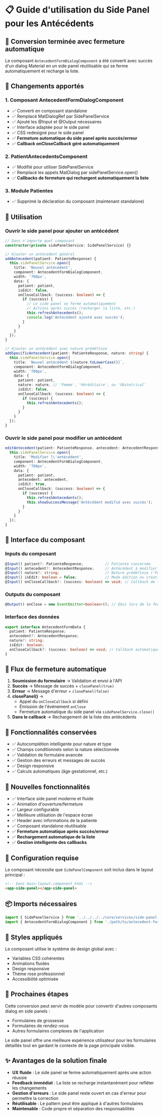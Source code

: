 # 📋 Guide d'utilisation du Side Panel pour les Antécédents

## 🎯 Conversion terminée avec fermeture automatique

Le composant `AntecedentFormDialogComponent` a été converti avec succès d'un dialog Material en un side panel réutilisable qui se ferme automatiquement et recharge la liste.

## 🔄 Changements apportés

### 1. Composant AntecedentFormDialogComponent
- ✅ Converti en composant standalone
- ✅ Remplacé MatDialogRef par SidePanelService
- ✅ Ajouté les @Input et @Output nécessaires
- ✅ Interface adaptée pour le side panel
- ✅ CSS redesigné pour le side panel
- ✅ **Fermeture automatique du side panel après succès/erreur**
- ✅ **Callback onCloseCallback géré automatiquement**

### 2. PatientAntecedentsComponent
- ✅ Modifié pour utiliser SidePanelService
- ✅ Remplacé les appels MatDialog par sidePanelService.open()
- ✅ **Callbacks de fermeture qui rechargent automatiquement la liste**

### 3. Module Patientes
- ✅ Supprimé la déclaration du composant (maintenant standalone)

## 📱 Utilisation

### Ouvrir le side panel pour ajouter un antécédent

```typescript
// Dans n'importe quel composant
constructor(private sidePanelService: SidePanelService) {}

// Ajouter un antécédent général
addAntecedent(patient: PatienteResponse) {
  this.sidePanelService.open({
    title: 'Nouvel antécédent',
    component: AntecedentFormDialogComponent,
    width: '700px',
    data: {
      patient: patient,
      isEdit: false,
      onCloseCallback: (success: boolean) => {
        if (success) {
          // Le side panel se ferme automatiquement
          // Actions après succès (recharger la liste, etc.)
          this.refreshAntecedents();
          console.log('Antécédent ajouté avec succès');
        }
      }
    }
  });
}

// Ajouter un antécédent avec nature prédéfinie
addSpecificAntecedent(patient: PatienteResponse, nature: string) {
  this.sidePanelService.open({
    title: `Nouvel antécédent ${nature.toLowerCase()}`,
    component: AntecedentFormDialogComponent,
    width: '700px',
    data: {
      patient: patient,
      nature: nature, // 'Femme', 'Héréditaire', ou 'Obstetrical'
      isEdit: false,
      onCloseCallback: (success: boolean) => {
        if (success) {
          this.refreshAntecedents();
        }
      }
    }
  });
}
```

### Ouvrir le side panel pour modifier un antécédent

```typescript
editAntecedent(patient: PatienteResponse, antecedent: AntecedentResponse) {
  this.sidePanelService.open({
    title: 'Modifier l\'antécédent',
    component: AntecedentFormDialogComponent,
    width: '700px',
    data: {
      patient: patient,
      antecedent: antecedent,
      isEdit: true,
      onCloseCallback: (success: boolean) => {
        if (success) {
          this.refreshAntecedents();
          this.showSuccessMessage('Antécédent modifié avec succès');
        }
      }
    }
  });
}
```

## 🎨 Interface du composant

### Inputs du composant
```typescript
@Input() patient?: PatienteResponse;          // Patiente concernée
@Input() antecedent?: AntecedentResponse;     // Antécédent à modifier (si édition)
@Input() nature?: string;                     // Nature prédéfinie ('Femme', 'Héréditaire', 'Obstetrical')
@Input() isEdit: boolean = false;             // Mode édition ou création
@Input() onCloseCallback?: (success: boolean) => void; // Callback de fermeture
```

### Outputs du composant
```typescript
@Output() onClose = new EventEmitter<boolean>(); // Émis lors de la fermeture (true si succès)
```

### Interface des données
```typescript
export interface AntecedentFormData {
  patient: PatienteResponse;
  antecedent?: AntecedentResponse;
  nature?: string;
  isEdit: boolean;
  onCloseCallback?: (success: boolean) => void; // Callback automatique
}
```

## 🔄 Flux de fermeture automatique

1. **Soumission du formulaire** → Validation et envoi à l'API
2. **Succès** → Message de succès + `closePanel(true)`
3. **Erreur** → Message d'erreur + `closePanel(false)`
4. **closePanel()** → 
   - Appel du `onCloseCallback` si défini
   - Émission de l'événement `onClose`
   - Fermeture automatique du side panel via `sidePanelService.close()`
5. **Dans le callback** → Rechargement de la liste des antécédents

## 🎯 Fonctionnalités conservées

- ✅ Autocomplétion intelligente pour nature et type
- ✅ Champs conditionnels selon la nature sélectionnée
- ✅ Validation de formulaire avancée
- ✅ Gestion des erreurs et messages de succès
- ✅ Design responsive
- ✅ Calculs automatiques (âge gestationnel, etc.)

## 🌟 Nouvelles fonctionnalités

- ✅ Interface side panel moderne et fluide
- ✅ Animation d'ouverture/fermeture
- ✅ Largeur configurable
- ✅ Meilleure utilisation de l'espace écran
- ✅ Header avec informations de la patiente
- ✅ Composant standalone réutilisable
- ✅ **Fermeture automatique après succès/erreur**
- ✅ **Rechargement automatique de la liste**
- ✅ **Gestion intelligente des callbacks**

## 🔧 Configuration requise

Le composant nécessite que `SidePanelComponent` soit inclus dans le layout principal :

```html
<!-- Dans main-layout.component.html -->
<app-side-panel></app-side-panel>
```

## 📦 Imports nécessaires

```typescript
import { SidePanelService } from '../../../../core/services/side-panel.service';
import { AntecedentFormDialogComponent } from './path/to/antecedent-form-dialog.component';
```

## 🎨 Styles appliqués

Le composant utilise le système de design global avec :
- Variables CSS cohérentes
- Animations fluides
- Design responsive
- Thème rose professionnel
- Accessibilité optimisée

## 🚀 Prochaines étapes

Cette conversion peut servir de modèle pour convertir d'autres composants dialog en side panels :
- Formulaires de grossesse
- Formulaires de rendez-vous
- Autres formulaires complexes de l'application

Le side panel offre une meilleure expérience utilisateur pour les formulaires détaillés tout en gardant le contexte de la page principale visible.

## ✨ Avantages de la solution finale

- **UX fluide** : Le side panel se ferme automatiquement après une action réussie
- **Feedback immédiat** : La liste se recharge instantanément pour refléter les changements
- **Gestion d'erreurs** : Le side panel reste ouvert en cas d'erreur pour permettre la correction
- **Réutilisable** : Le pattern peut être appliqué à d'autres formulaires
- **Maintenable** : Code propre et séparation des responsabilités 